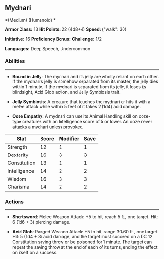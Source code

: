 ## Mydnari
*(Medium) (Humanoid) *

**Armor Class:** 13
**Hit Points:** 22 (4d8+4)
**Speed:** {"walk": 30}

**Initiative:** 16
**Proficiency Bonus:**
**Challenge:** 1/2

**Languages:** Deep Speech, Undercommon

### Abilities
 --- 
- **Bound in Jelly**: The mydnari and its jelly are wholly reliant on each other. If the mydnari’s jelly is somehow separated from its master, the jelly dies within 1 minute. If the mydnari is separated from its jelly, it loses its blindsight, Acid Glob action, and Jelly Symbiosis trait.

- **Jelly Symbiosis**: A creature that touches the mydnari or hits it with a melee attack while within 5 feet of it takes 2 (1d4) acid damage.

- **Ooze Empathy**: A mydnari can use its Animal Handling skill on ooze-type creatures with an Intelligence score of 5 or lower. An ooze never attacks a mydnari unless provoked.



| Stat | Score | Modifier | Save |
| ---- | ---- | ---- | ---- |
| Strength | 12 | 1 | 1 |
| Dexterity | 16 | 3 | 3 |
| Constitution | 13 | 1 | 1 |
| Intelligence | 14 | 2 | 2 |
| Wisdom | 16 | 3 | 3 |
| Charisma | 14 | 2 | 2 |

### Actions
 --- 
- **Shortsword**: Melee Weapon Attack: +5 to hit, reach 5 ft., one target. Hit: 6 (1d6 + 3) piercing damage.

- **Acid Glob**: Ranged Weapon Attack: +5 to hit, range 30/60 ft., one target. Hit: 5 (1d4 + 3) acid damage, and the target must succeed on a DC 12 Constitution saving throw or be poisoned for 1 minute. The target can repeat the saving throw at the end of each of its turns, ending the effect on itself on a success.

